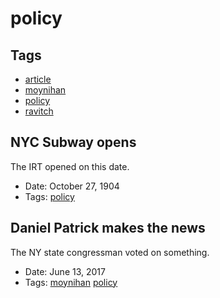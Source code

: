 # policy
## Tags
- [article](article.md)
- [moynihan](moynihan.md)
- [policy](policy.md)
- [ravitch](ravitch.md)
## NYC Subway opens

The IRT opened on this date.
- Date: October 27, 1904
- Tags: [policy](policy.md)
## Daniel Patrick makes the news

The NY state congressman voted on something.
- Date: June 13, 2017
- Tags: [moynihan](moynihan.md) [policy](policy.md)
